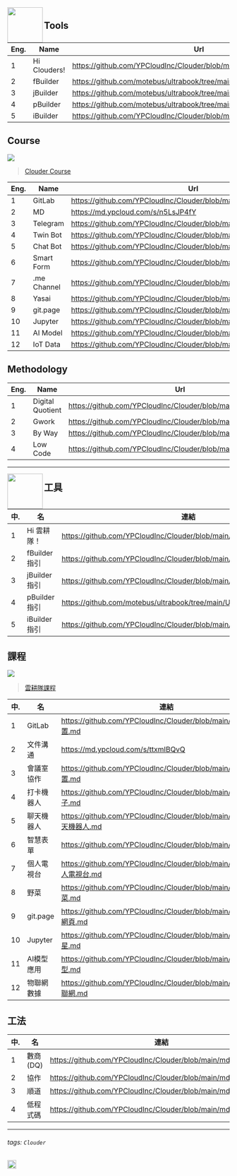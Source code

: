 <img align="left" height="80" src="https://m3.ypcloud.com/cms/jdi_cards_clouder_cms_6eae937bb7.png">

## Tools

| Eng. | Name | Url |
| --- | --- | --- |
| 1 | Hi Clouders! | https://github.com/YPCloudInc/Clouder/blob/main/README.md |
| 2 | fBuilder | https://github.com/motebus/ultrabook/tree/main/Ultranet%20Apps/fBuilder |
| 3 | jBuilder | https://github.com/motebus/ultrabook/tree/main/Ultranet%20Apps/jBuilder |
| 4 | pBuilder | https://github.com/motebus/ultrabook/tree/main/Ultranet%20Apps/pBuilder |
| 5 | iBuilder | https://github.com/YPCloudInc/Clouder/blob/main/md/iBuilder.md |

## Course

![](https://m3.ypcloud.com/cms/12_courses_2d40e32881.png)
> [Clouder Course](https://hackmd.io/@ypcloud-inc/skill)

| Eng. | Name | Url |
| --- | --- | --- |
| 1  | GitLab      | https://github.com/YPCloudInc/Clouder/blob/main/md/Setting%20Up.md |
| 2  | MD          | https://md.ypcloud.com/s/n5LsJP4fY |
| 3  | Telegram    | https://github.com/YPCloudInc/Clouder/blob/main/md/Setting%20Up.md |
| 4  | Twin Bot    | https://github.com/YPCloudInc/Clouder/blob/main/md/twin.md |
| 5  | Chat Bot    | https://github.com/YPCloudInc/Clouder/blob/main/md/chatbot.md |
| 6  | Smart Form  | https://github.com/YPCloudInc/Clouder/blob/main/md/form.md |
| 7  | .me Channel | https://github.com/YPCloudInc/Clouder/blob/main/md/channel.md |
| 8  | Yasai       | https://github.com/YPCloudInc/Clouder/blob/main/md/yasai.md |
| 9  | git.page    | https://github.com/YPCloudInc/Clouder/blob/main/md/gitpage.md |
| 10 | Jupyter     | https://github.com/YPCloudInc/Clouder/blob/main/md/jupyter.md |
| 11 | AI Model    | https://github.com/YPCloudInc/Clouder/blob/main/md/aimodel.md |
| 12 | IoT Data    | https://github.com/YPCloudInc/Clouder/blob/main/md/iot.md |

## Methodology

| Eng. | Name | Url |
| --- | --- | --- |
| 1 | Digital Quotient | https://github.com/YPCloudInc/Clouder/blob/main/md/dq.md |
| 2 | Gwork            | https://github.com/YPCloudInc/Clouder/blob/main/md/gwork.md |
| 3 | By Way           | https://github.com/YPCloudInc/Clouder/blob/main/md/byway.md |
| 4 | Low Code         | https://github.com/YPCloudInc/Clouder/blob/main/md/lowcode.md |

---

<img align="left" height="80" src="https://m3.ypcloud.com/cms/jdi_cards_clouder_cms_6eae937bb7.png">

## 工具

| 中. | 名 | 連結 |
| --- | ------------ | --- |
| 1 | Hi 雲耕隊！  | https://github.com/YPCloudInc/Clouder/blob/main/中文/README.md |
| 2 | fBuilder指引 | https://github.com/YPCloudInc/Clouder/blob/main/中文/md/fbuilder.md |
| 3 | jBuilder指引 | https://github.com/YPCloudInc/Clouder/blob/main/中文/md/jbuilder.md |
| 4 | pBuilder指引 | https://github.com/motebus/ultrabook/tree/main/Ultranet%20Apps/pBuilder |
| 5 | iBuilder指引 | https://github.com/YPCloudInc/Clouder/blob/main/md/iBuilder.md |

## 課程

![](https://m3.ypcloud.com/cms/abcd_b37589fb73.png)
> [雲耕隊課程](https://hackmd.io/@ypcloud-inc/雲耕隊課程)

| 中. | 名 | 連結 |
| --- | --- | --- |
| 1  | GitLab     | https://github.com/YPCloudInc/Clouder/blob/main/中文/md/設置.md |
| 2  | 文件溝通   | https://md.ypcloud.com/s/ttxmIBQvQ |
| 3  | 會議室協作 | https://github.com/YPCloudInc/Clouder/blob/main/中文/md/設置.md |
| 4  | 打卡機器人 | https://github.com/YPCloudInc/Clouder/blob/main/中文/md/雙子.md |
| 5  | 聊天機器人 | https://github.com/YPCloudInc/Clouder/blob/main/中文/md/聊天機器人.md |
| 6  | 智慧表單   | https://github.com/YPCloudInc/Clouder/blob/main/md/form.md |
| 7  | 個人電視台 | https://github.com/YPCloudInc/Clouder/blob/main/中文/md/個人電視台.md |
| 8  | 野菜       | https://github.com/YPCloudInc/Clouder/blob/main/中文/md/野菜.md |
| 9  | git.page   | https://github.com/YPCloudInc/Clouder/blob/main/中文/md/微網頁.md |
| 10 | Jupyter    | https://github.com/YPCloudInc/Clouder/blob/main/中文/md/木星.md |
| 11 | AI模型應用 | https://github.com/YPCloudInc/Clouder/blob/main/中文/md/模型.md |
| 12 | 物聯網數據 | https://github.com/YPCloudInc/Clouder/blob/main/中文/md/物聯網.md |

## 工法

| 中. | 名 | 連結 |
| --- | --- | --- |
| 1 | 數商 (DQ) | https://github.com/YPCloudInc/Clouder/blob/main/md/dq.md |
| 2 | 協作      | https://github.com/YPCloudInc/Clouder/blob/main/md/gwork.md |
| 3 | 順道      | https://github.com/YPCloudInc/Clouder/blob/main/md/byway.md |
| 4 | 低程式碼  | https://github.com/YPCloudInc/Clouder/blob/main/md/lowcode.md |

---
###### tags: `Clouder`

<img align="left" height="20" src="https://m3.ypcloud.com/cms/ypcloud_4201c3b7a8.png">
